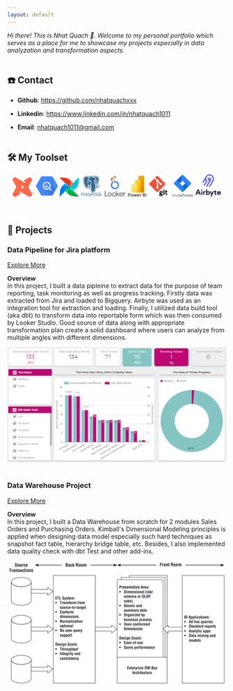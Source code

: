 ```yaml
---
layout: default
---
```


_Hi there! This is Nhat Quach 👋. Welcome to my personal portfolio which serves as a place for me to showcase my projects especially in data analyzation and transformation aspects._
<br/><br/>

## ☎️ Contact

* **Github**: https://github.com/nhatquachxxx

* **Linkedin**: https://www.linkedin.com/in/nhatquach1011

* **Email**: nhatquach1011@gmail.com
<br/><br/>

## 🛠️ My Toolset

<p align="center">
    <img src="pictures/dbt.png" width="50" />
    <img src="pictures/google_bigquery.png" width="50" />
    <img src="pictures/airflow.png" width="45" />
    <img src="pictures/postgres.png " width="50" />
    <img src="pictures/looker.png" width="50" />
    <img src="pictures/power_bi.png" width="43" />
    <img src="pictures/git.png" width="50" />
    <img src="pictures/jira.png" width="50" />
    <img src="pictures/airbyte.png" width="60" />
</p>
<br/>

## 📝 Projects

### Data Pipeline for Jira platform
<a href="https://github.com/clv-dev/jira-clv-transformation" target="_blank">Explore More
</a>

**Overview** <br/>
In this project, I built a data pipleine to extract data for the purpose of team reporting, task monitoring as well as progress tracking. Firstly data was extracted from Jira and loaded to Bigquery. Airbyte was used as an integration tool for extraction and loading. Finally, I utilized data build tool (aka dbt) to transform data into reportable form which was then consumed by Looker Studio. Good source of data along with appropriate transformation plan create a solid dashboard where users can analyze from multiple angles with different dimensions.

 ![Jira Dashboard](pictures/jira_dashboard.png)
<br/><br/>

### Data Warehouse Project 
<a href="https://github.com/nhatquachxxx/data-warehouse-course" target="_blank">Explore More
</a>

**Overview** <br/>
In this project, I built a Data Warehouse from scratch for 2 modules Sales Orders and Purchasing Orders. Kimball's Dimensional Modeling principles is applied when designing data model especially such hard techniques as snapshot fact table, hierarchy bridge table, etc. Besides, I also implemented data quality check with dbt Test and other add-ins.

![A picture about diagram](pictures/model.png)
